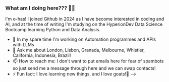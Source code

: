### What am I doing here??? 🤷‍♀️

I'm o-has! I joined Github in 2024 as I have become interested in coding and AI, and at the time of writing I'm studying on the HyperionDev Data Science Bootcamp learning Python and Data Analysis.
- 🔭 In my spare time I'm working on Automation programmes and APIs with LLMs 
- 💬 Ask me about London, Lisbon, Granada, Melbourne, Whistler, California, Indonesia, Brazil!
- 📫 How to reach me: I don't want to put emails here for fear of spambots so just send me a message through here and we can swap contacts!
- ⚡ Fun fact: I love learning new things, and I love goats!🐐
-->
